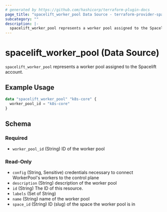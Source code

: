 ```yaml
---
# generated by https://github.com/hashicorp/terraform-plugin-docs
page_title: "spacelift_worker_pool Data Source - terraform-provider-spacelift"
subcategory: ""
description: |-
  spacelift_worker_pool represents a worker pool assigned to the Spacelift account.
---
```


# spacelift_worker_pool (Data Source)

`spacelift_worker_pool` represents a worker pool assigned to the Spacelift account.

## Example Usage

```terraform
data "spacelift_worker_pool" "k8s-core" {
  worker_pool_id = "k8s-core"
}
```

<!-- schema generated by tfplugindocs -->
## Schema

### Required

- `worker_pool_id` (String) ID of the worker pool

### Read-Only

- `config` (String, Sensitive) credentials necessary to connect WorkerPool's workers to the control plane
- `description` (String) description of the worker pool
- `id` (String) The ID of this resource.
- `labels` (Set of String)
- `name` (String) name of the worker pool
- `space_id` (String) ID (slug) of the space the worker pool is in


